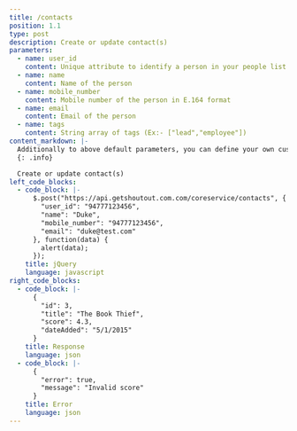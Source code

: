 ```yaml
---
title: /contacts
position: 1.1
type: post
description: Create or update contact(s)
parameters:
  - name: user_id
    content: Unique attribute to identify a person in your people list (Ex:- Mobile Number, Email or System Generated User ID)
  - name: name
    content: Name of the person
  - name: mobile_number
    content: Mobile number of the person in E.164 format
  - name: email
    content: Email of the person
  - name: tags
    content: String array of tags (Ex:- ["lead","employee"])
content_markdown: |-
  Additionally to above default parameters, you can define your own custom parameters
  {: .info}

  Create or update contact(s)
left_code_blocks:
  - code_block: |-
      $.post("https://api.getshoutout.com.com/coreservice/contacts", {
        "user_id": "94777123456",
        "name": "Duke",
        "mobile_number": "94777123456",
        "email": "duke@test.com"
      }, function(data) {
        alert(data);
      });
    title: jQuery
    language: javascript
right_code_blocks:
  - code_block: |-
      {
        "id": 3,
        "title": "The Book Thief",
        "score": 4.3,
        "dateAdded": "5/1/2015"
      }
    title: Response
    language: json
  - code_block: |-
      {
        "error": true,
        "message": "Invalid score"
      }
    title: Error
    language: json
---
```



